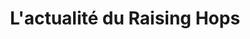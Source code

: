 ---
title: L'actualité du Raising Hops
description: Retrouvez l’actualité, les événements et annonces des nouvelles bières du Raising Hops.
---